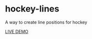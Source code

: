 # hockey-lines
A way to create line positions for hockey

[LIVE DEMO](https://ryanfmilne.github.io/hockey-lines/ 'hockey-lines')
